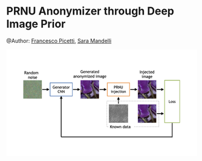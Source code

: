 # PRNU Anonymizer through Deep Image Prior

@Author: [Francesco Picetti](mailto:francesco.picetti@polimi.it), [Sara Mandelli](mailto:sara.mandelli@polimi.it)

![Methodology](method.jpg)
